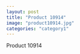 ```yaml
---
layout: post
title: "Product 10914"
image: "product10914.jpg"
categories: "category1"
---
```

Product 10914

